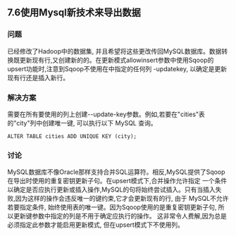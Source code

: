 <h2>7.6使用Mysql新技术来导出数据</h2>

<h3>问题</h3>
已经修改了Hadoop中的数据集, 并且希望将这些更改传回MySQL数据库。数据转换既更新现有行,又创建新的的。在更新模式allowinsert参数中使用Sqoop的 
upsert功能时,注意到Sqoop不使用在中指定的任何列 -updatekey, 以确定是更新现有行还是插入新行。

<h3>解决方案</h3>
需要在所有要使用的列上创建--update-key参数。例如,若要在"cities"表的"city"列中创建唯一键, 可以执行以下 MySQL 查询。

```
ALTER TABLE cities ADD UNIQUE KEY (city);
```

<h3>讨论</h3>

MySQL数据库不像Oracle那样支持合并SQL运算符。相反,MySQL提供了Sqoop在导出时使用的重复密钥更新子句。在upsert模式下,合并操作允许指定
一个条件以确定是否应执行更新或插入操作,MySQL的句将始终尝试插入。只有当插入失败,因为这样的操作会违反唯一的键约束,它才会更新现有的行,
由于 MySQL不允许若要指定条件, 始终使用表的唯一键。因为Sqoop使用的是重复密钥更新子句, 所以更新键参数中指定的列是不用于确定应执行的操作。
这非常令人费解,因为总是必须指定此参数才能启用更新模式, 但在upsert模式下不使用列。